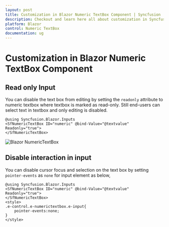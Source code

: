 ```yaml
---
layout: post
title: Customization in Blazor Numeric TextBox Component | Syncfusion
description: Checkout and learn here all about customization in Syncfusion Blazor Numeric TextBox component and more.
platform: Blazor
control: Numeric TextBox
documentation: ug
---
```


# Customization in Blazor Numeric TextBox Component

## Read only Input

You can disable the text box from editing by setting the `readonly` attribute to numeric textbox where textbox is marked as read-only. Still end-users can select text in textbox and only editing is disabled.  

```cshtml
@using Syncfusion.Blazor.Inputs
<SfNumericTextBox ID="numeric" @bind-Value="@textvalue" Readonly="true">
</SfNumericTextBox>
```

![Blazor NumericTextBox](./images/blazor-numericte-xtbox-customization.png)

## Disable interaction in input

You can disable cursor focus and selection on the text box by setting `pointer-events` as `none` for input element as below,


```cshtml
@using Syncfusion.Blazor.Inputs
<SfNumericTextBox ID="numeric" @bind-Value="@textvalue" Readonly="true">
</SfNumericTextBox>
<style>
.e-control.e-numerictextbox.e-input{
    pointer-events:none;
}
</style>
```
